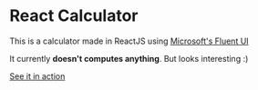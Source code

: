 # React Calculator

This is a calculator made in ReactJS using [Microsoft's Fluent UI][fluent-ui]

It currently __doesn't computes anything__. But looks interesting :)

[See it in action][preview]

[fluent-ui]: https://github.com/microsoft/fluentui
[preview]: https://react-calculator-gamma.now.sh/
